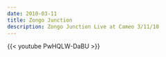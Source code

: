 ```yaml
---
date: 2010-03-11
title: Zongo Junction
description: Zongo Junction Live at Cameo 3/11/10
---
```


{{< youtube PwHQLW-DaBU >}}
